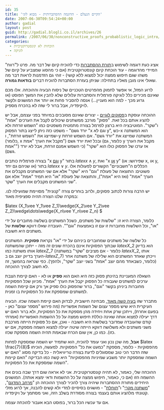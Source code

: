```yaml
---
id: 35
title: 'הקיים הנעלם - הדוגמה ההסתברותית - מבוא לוגי'
date: 2007-06-30T09:54:24+00:00
author: gadial
layout: post
guid: http://gadial.blogli.co.il/archives/26
permalink: /2007/06/30/nonconstructive_proofs_probablistic_logic_intro/
categories:
  - הוכחות לא קונסטרוקטיביות
  - לוגיקה
---
```

אציג כעת דוגמה לשימוש ב[תורת ההסתברות](http://he.wikipedia.org/wiki/%D7%AA%D7%95%D7%A8%D7%AA_%D7%94%D7%94%D7%A1%D7%AA%D7%91%D7%A8%D7%95%D7%AA) כדי להוכיח קיום של דבר מה. פרט ל"רווח" המיידי מהדוגמה - עוד הוכחת קיום קונסטרוקטיבית (אם כי מהסוג שמצביע על קיום של משהו שגם חיפוש ממצה יכול למצוא ללא קושי) - זוהי גם הזדמנות לראות דבר מה שאולי אינו מובן מאליו בתחילה: שניתן בעזרת הסתברות להוכיח דברים **בודאות גמורה**.

לרוע המזל, אי אפשר לחמוק מהפרטים הטכניים של ניסוח הבעיה וההוכחה. אלו מכם שאינם מכירים כלל לוגיקה פורמלית והסתברות עלולים שלא להבין את המשך הפוסט (או גרוע מכך - למה הוא מעניין&#8230;) אנסה להסביר פחות או יותר את המושגים ולקשר לויקיפדיה, אבל ברור לי שזה לא בהכרח מספיק.

ההוכחה עוסקת ב[פסוקים לוגיים](http://he.wikipedia.org/wiki/%D7%A4%D7%A1%D7%95%D7%A7_(%D7%9C%D7%95%D7%92%D7%99%D7%A7%D7%94)) - יצורים שאינם מסובכים במיוחד בפני עצמם, אבל יש להציג אותם בכל זאת. "פסוק" מורכב ממשתנים שיכולים לקבל את הערכים "אמת" ו"שקר". המוטיבציה היא ברצון לפרמל בצורה מתמטית משפטים כמו "השמש זורחת ולא יורד גשם" - משפט כזה ניתן לייצג בתור הפסוק "x וגם לא y", כש-x הוא המשתנה שמייצג את "השמש זורחת", ו-y המשתנה שמייצג את "יורד גשם". אם השמש זורחת (כלומר, x מקבל את הערך "אמת") ובכל זאת יורד גשם (כלומר, גם y מקבל את הערך "אמת") אז ערכו של הפסוק כולו הוא "שקר" (כי השמש אמנם זורחת, אבל לא יורד גשם).

בצורה פורמלית כותבים "x [וגם](http://he.wikipedia.org/wiki/%D7%95%D7%92%D7%9D_%28%D7%9C%D7%95%D7%92%D7%99%29) y" בתור $latex x\wedge y$, ואת "x [או](http://he.wikipedia.org/wiki/OR_%D7%9C%D7%95%D7%92%D7%99) y" (שפירושו: או x, או y, או שניהם גם יחד) בתור $latex x\vee y$. הכללים ה"חשבוניים" הקשורים לפעולות אלו פשוטים: התוצאה של פעולת "וגם" היא "שקר" אלא אם שני המשתנים מקבלים את הערך "אמת" (ואז היא "אמת"), והתוצאה של פעולת "או" היא תמיד "אמת" אלא אם שני המשתנים מקבלים את הערך "שקר".

יש הרבה צורות לכתוב פסוקים, ולרוב בוחרים צורה "קנונית" מסויימת שמועילה לנו. במקרה שלנו הצורה תהיה ספציפית מאוד:

$latex (X\_1\vee Y\_1\vee Z\_1)\wedge(X\_2\vee Y\_2\vee Z\_2)\wedge\dots\wedge(X\_n\vee Y\_n\vee Z_n) $

כלומר, הצורה היא זו: "שלשות של משתנים, כשכל המשתנים בשלשה מחוברים על ידי "או", וכל השלשות מחוברות זו עם זו באמצעות "וגם"". העובדה שאלו דווקא **שלשות** של משתנים היא חשובה.

כל שלשה של משתנים שמחוברים ביניהם על ידי "או" נקראת **פסוקית**. המשתנים שבתוך הפסוקיות אינם בהכרח שונים זה מזה - ייתכן שהמשתנה $latex X\_2$ הוא בדיוק אותו משתנה כמו $latex Z\_7$ (כלומר - אם מציבים "שקר" במשתנה $latex X\_2$, אותו הערך בדיוק יוצב גם ב-$latex Z\_7$) וייכתן שאחד המשתנים הוא שלילה של משתנה אחר (כלומר, כשבאחד מהם יוצב "אמת" בשני יוצב "שקר", ולהפך). כפי שנראה בהמשך, זה לא חשוב לצורך ההוכחה.

השאלה המעניינת בהינתן פסוק כזה היא האם הוא **ספיק** או לא - האם קיימת הצבת ערכים למשתנים שעבורה כל הפסוק יקבל את הערך "אמת". מכיוון שכל הפסוקיות מחוברות ביניהן בקשר "וגם", ברור שהפסוק כולו ספיק אך ורק אם קיימת השמה למשתנים שמספקת את כל הפסוקיות בו זמנית.

מתברר שזו [בעיה קשה מאוד](http://he.wikipedia.org/wiki/%D7%91%D7%A2%D7%99%D7%99%D7%AA_SAT), מבחינה חישובית, לבדוק האם קיימת השמה שכזו. הבעיה העיקרית היא שיש מספר עצום של השמות אפשריות (מה פירוש "מספר עצום" כאן - בפעם אחרת), וייתכן שרק אחת ויחידה מהן מספקת את כל הפסוקיות, ולא ברור האם יש דרך יעילה למצוא אותה שאינה כוללת חיפוש ממצה על כל ההשמות האפשריות (אמרתי קודם שהעובדה שמדובר בשלשות היא חשובה - ואכן, אם כל פסוקית הייתה מורכבת משני משתנים ולא משלושה דווקא הייתה שיטה יעילה למצוא השמה מספקת, אם יש כזו). כמו כן, אין שום הכרח שבאמת תהיה השמה מספקת שכזו.

**אבל**, מה שכן נכון ואני עומד להוכיח, הוא שתמיד יש השמה שמספקת לפחות $latex \frac{7}{8}$ מהפסוקיות - כלומר, מספקת "כמעט את כל" הפסוקיות. למעשה, הוכיחו שזה הדבר הכי טוב שמסוגלים לדעת בצורה טריוויאלית - כל בדיקה מסוג "האם יש השמה שמספקת יותר משבע שמיניות מהפסוקיות" היא קשה כמו הבדיקה "האם קיימת השמה שמספקת את כל הפסוקיות".

ההוכחה שלי, כאמור, לא תהיה קונסטרוקטיבית. אני לא אראה שום דרך שבה בונים את ההשמה הזו (אם כי, כאמור, חיפוש ממצה על כל ההשמות ודאי ימצא אותה). המושגים היחידים מתורת ההסתברות שיהיה צורך להכיר לצורך ההוכחה הן "[מרחב המדגם](http://he.wikipedia.org/wiki/%D7%9E%D7%A8%D7%97%D7%91_%D7%9E%D7%93%D7%92%D7%9D)", "[משתנה מקרי](http://he.wikipedia.org/wiki/%D7%9E%D7%A9%D7%AA%D7%A0%D7%94_%D7%9E%D7%A7%D7%A8%D7%99)" ו"[תוחלת](http://he.wikipedia.org/wiki/%D7%AA%D7%95%D7%97%D7%9C%D7%AA)" - מושגים בסיסיים למדי ולא קשים להבנה, אך לרוע מזלי קטונתי מלהציג אותם בעצמי בצורה מסודרת בשלב הזה, ואני מסתמך על ויקיפדיה.

אם עד עכשיו הכל ברור, בפוסט הבא אעבור להוכחה עצמה.